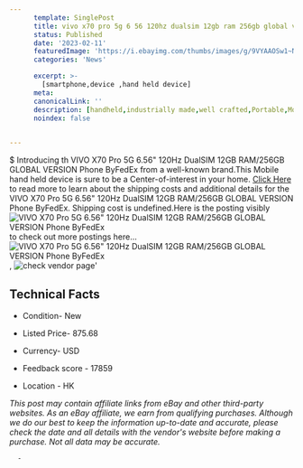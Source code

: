 ```yaml
---
      template: SinglePost
      title: vivo x70 pro 5g 6 56 120hz dualsim 12gb ram 256gb global version phone byfedex
      status: Published
      date: '2023-02-11'
      featuredImage: 'https://i.ebayimg.com/thumbs/images/g/9VYAAOSw1~NhSEhy/s-l225.jpg'
      categories: 'News'

      excerpt: >-
        [smartphone,device ,hand held device]
      meta:
      canonicalLink: ''
      description: [handheld,industrially made,well crafted,Portable,Mobile,Compact,Convenient,Lightweight,Maneuverable,Man-portable,Miniature,Carriable,Hand-held,Light,Holdable,Transportable,Mobile device,Pocket-sized,On-the-go,Wireless,Cordless,Compact size,Convenient size, smartphone,device ,hand held device]
      noindex: false
      

---
```

$
      Introducing th VIVO X70 Pro 5G 6.56" 120Hz DualSIM 12GB RAM/256GB  GLOBAL VERSION Phone ByFedEx from a well-known brand.This Mobile hand held device is sure to be a Center-of-interest in your home. [Click Here](https://www.ebay.com/itm/324807638290?hash=item4ba00b3d12%3Ag%3A9VYAAOSw1%7ENhSEhy&mkevt=1&mkcid=1&mkrid=711-53200-19255-0&campid=%253CePNCampaignId%253E&customid=%253CreferenceId%253E&toolid=10049) to read more to learn about the shipping costs and additional details for the VIVO X70 Pro 5G 6.56" 120Hz DualSIM 12GB RAM/256GB  GLOBAL VERSION Phone ByFedEx. Shipping cost is undefined.Here is the posting visibly ![VIVO X70 Pro 5G 6.56" 120Hz DualSIM 12GB RAM/256GB  GLOBAL VERSION Phone ByFedEx](https://i.ebayimg.com/thumbs/images/g/9VYAAOSw1~NhSEhy/s-l225.jpg) to check out more postings here... ![VIVO X70 Pro 5G 6.56" 120Hz DualSIM 12GB RAM/256GB  GLOBAL VERSION Phone ByFedEx](https://i.ebayimg.com/images/g/9VYAAOSw1~NhSEhy/s-l640.jpg), ![check vendor page]()'

      

 ## Technical Facts 



     
      

 - Condition- New 


      

 - Listed Price- 875.68 


      

 - Currency- USD 


      

 - Feedback score - 17859 


      

 - Location - HK 


      
      

 *_This post may contain affiliate links from eBay and other third-party websites. As an eBay affiliate, we earn from qualifying purchases. Although we do our best to keep the information up-to-date and accurate, please check the date and all details with the vendor's website before making a purchase. Not all data may be accurate._*




      -
